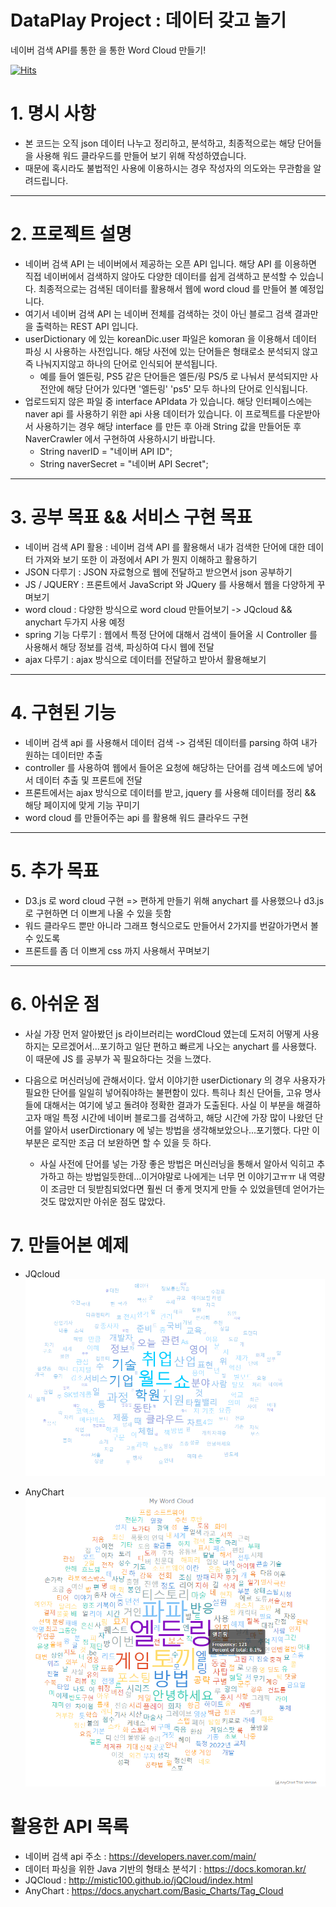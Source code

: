 # DataPlay Project : 데이터 갖고 놀기
네이버 검색 API를 통한 을 통한 Word Cloud 만들기!

[![Hits](https://hits.seeyoufarm.com/api/count/incr/badge.svg?url=https%3A%2F%2Fgithub.com%2FSeJonJ%2Fjava-Word-Cloud&count_bg=%233310C8&title_bg=%2316C86B&icon=&icon_color=%23E7E7E7&title=HITS&edge_flat=true)](https://hits.seeyoufarm.com)

# **1. 명시 사항**
- 본 코드는 오직 json 데이터 나누고 정리하고, 분석하고, 최종적으로는 해당 단어들을 사용해 워드 클라우드를 만들어 보기 위해 작성하였습니다.
- 때문에 혹시라도 불법적인 사용에 이용하시는 경우 작성자의 의도와는 무관함을 알려드립니다.
<hr>

# **2. 프로젝트 설명**
- 네이버 검색 API 는 네이버에서 제공하는 오픈 API 입니다. 해당 API 를 이용하면 직접 네이버에서 검색하지 않아도 다양한 데이터를 쉽게 검색하고 분석할 수 있습니다.
최종적으로는 검색된 데이터를 활용해서 웹에 word cloud 를 만들어 볼 예정입니다.
- 여기서 네이버 검색 API 는 네이버 전체를 검색하는 것이 아닌 블로그 검색 결과만을 출력하는 REST API 입니다.
- userDictionary 에 있는 koreanDic.user 파일은 komoran 을 이용해서 데이터 파싱 시 사용하는 사전입니다. 해당 사전에 있는 단어들은 형태로소 분석되지 않고
    즉 나눠지지않고 하나의 단어로 인식되어 분석됩니다.
  - 예를 들어 엘든링, PS5 같은 단어들은 엘든/링 PS/5 로 나눠서 분석되지만 사전안에 해당 단어가 있다면 '엘든링' 'ps5' 모두 하나의 단어로 인식됩니다.
- 업로드되지 않은 파일 중 interface APIdata 가 있습니다. 해당 인터페이스에는 naver api 를 사용하기 위한 api 사용 데이터가 있습니다.
    이 프로젝트를 다운받아서 사용하기는 경우 해당 interface 를 만든 후 아래 String 값을 만들어둔 후 NaverCrawler 에서 구현하여 사용하시기 바랍니다.
  - String naverID = "네이버 API ID";
  - String naverSecret = "네이버 API Secret";

<hr>

# **3. 공부 목표 && 서비스 구현 목표**
- 네이버 검색 API 활용 : 네이버 검색 API 를 활용해서 내가 검색한 단어에 대한 데이터 가져와 보기 또한 이 과정에서 API 가 뭔지 이해하고 활용하기
- JSON 다루기 : JSON 자료형으로 웹에 전달하고 받으면서 json 공부하기
- JS / JQUERY : 프론트에서 JavaScript 와 JQuery 를 사용해서 웹을 다양하게 꾸며보기
- word cloud : 다양한 방식으로 word cloud 만들어보기 -> JQcloud && anychart 두가지 사용 예정
- spring 기능 다루기 : 웹에서 특정 단어에 대해서 검색이 들어올 시 Controller 를 사용해서 해당 정보를 검색, 파싱하여 다시 웹에 전달 
- ajax 다루기 : ajax 방식으로 데이터를 전달하고 받아서 활용해보기

<hr/>

# **4. 구현된 기능**
- 네이버 검색 api 를 사용해서 데이터 검색 -> 검색된 데이터를 parsing 하여 내가 원하는 데이터만 추출
- controller 를 사용하여 웹에서 들어온 요청에 해당하는 단어를 검색 메소드에 넣어서 데이터 추출 및 프론트에 전달
- 프론트에서는 ajax 방식으로 데이터를 받고, jquery 를 사용해 데이터를 정리 && 해당 페이지에 맞게 기능 꾸미기
- word cloud 를 만들어주는 api 를 활용해 워드 클라우드 구현

<hr>

# **5. 추가 목표**
- D3.js 로 word cloud 구현 => 편하게 만들기 위해 anychart 를 사용했으나 d3.js 로 구현하면 더 이쁘게 나올 수 있을 듯함
- 워드 클라우드 뿐만 아니라 그래프 형식으로도 만들어서 2가지를 번갈아가면서 볼 수 있도록
- 프론트를 좀 더 이쁘게 css 까지 사용해서 꾸며보기

<hr>

# **6. 아쉬운 점**

- 사실 가장 먼저 알아봤던 js 라이브러리는 wordCloud 였는데 도저히 어떻게 사용하지는 모르겠어서...포기하고 일단 편하고 빠르게 나오는 anychart 를 사용했다. 이 때문에 JS 를 공부가 꼭 필요하다는 것을 느꼈다.

- 다음으로 머신러닝에 관해서이다. 앞서 이야기한 userDictionary 의 경우 사용자가 필요한 단어를 일일히 넣어줘야하는 불편함이 있다. 특히나 최신 단어들, 고유 명사들에 대해서는 여기에 넣고 돌려야 정확한 결과가 도출된다. 사실 이 부분을 해결하고자 매일 특정 시간에 네이버 블로그를 검색하고, 해당 시간에 가장 많이 나왔던 단어를 알아서 userDirctionary 에 넣는 방법을 생각해보았으나...포기했다. 다만 이 부분은 로직만 조금 더 보완하면 할 수 있을 듯 하다.

  - 사실 사전에 단어를 넣는 가장 좋은 방법은 머신러닝을 통해서 알아서 익히고 추가하고 하는 방법일듯한데...이거야말로 나에게는 너무 먼 이야기고ㅠㅠ 내 역량이 조금만 더 뒷받침되었다면 훨씬 더 좋게 멋지게 만들 수 있었을텐데 얻어가는 것도 많았지만 아쉬운 점도 많았다.

# **7. 만들어본 예제**
- JQcloud
![](example/cloud_jqcloud.png)

- AnyChart
![](example/cloud_anychart.png)

# 활용한 API 목록
- 네이버 검색 api 주소 : https://developers.naver.com/main/
- 데이터 파싱을 위한 Java 기반의 형태소 분석기 : https://docs.komoran.kr/ 
- JQCloud : http://mistic100.github.io/jQCloud/index.html
- AnyChart : https://docs.anychart.com/Basic_Charts/Tag_Cloud
